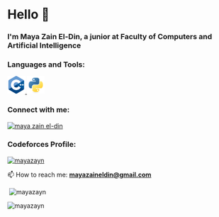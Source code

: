 <h1 align="left">Hello 👋</h1>
<h3 align="left">I'm Maya Zain El-Din, a junior at Faculty of Computers and Artificial Intelligence</h3>
          
<h3 align="left">Languages and Tools:</h3>
<p align="left"> <a href="https://www.w3schools.com/cpp/" target="_blank" rel="noreferrer"> <img src="https://raw.githubusercontent.com/devicons/devicon/master/icons/cplusplus/cplusplus-original.svg" alt="cplusplus" width="40" height="40"/> </a> <a href="https://www.python.org" target="_blank" rel="noreferrer"> <img src="https://raw.githubusercontent.com/devicons/devicon/master/icons/python/python-original.svg" alt="python" width="40" height="40"/> </a> </p> 
         
<h3 align="left">Connect with me:</h3>
<p align="left">
<a href="https://www.linkedin.com/in/maya-zain-el-din-600a99222" target="blank"><img align="center" src="https://raw.githubusercontent.com/rahuldkjain/github-profile-readme-generator/master/src/images/icons/Social/linked-in-alt.svg" alt="maya zain el-din" height="30" width="40" /></a>

<h3 align="left">Codeforces Profile:</h3>
<p align="left">
<a href="https://codeforces.com/profile/MayaZayn" target="blank"><img align="center" src="https://raw.githubusercontent.com/rahuldkjain/github-profile-readme-generator/master/src/images/icons/Social/codeforces.svg" alt="mayazayn" height="30" width="40" /></a>
</p>

📫 How to reach me: **mayazaineldin@gmail.com**

<p>&nbsp;<img align="center" src="https://github-readme-stats.vercel.app/api?username=mayazayn&show_icons=true&locale=en" alt="mayazayn" /></p>

<p><img align="left" src="https://github-readme-stats.vercel.app/api/top-langs?username=mayazayn&show_icons=true&locale=en&layout=compact" alt="mayazayn" /></p>
